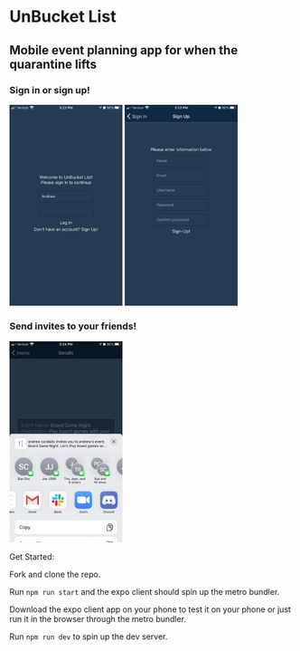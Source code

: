 # UnBucket List

## Mobile event planning app for when the quarantine lifts

### Sign in or sign up!

<img src="assets/signin.jpg" width="200">
<img src="assets/signup.jpg" width="200">

### Send invites to your friends!

<img src="assets/eventshare.jpg" width="200">

Get Started:

Fork and clone the repo.

Run `npm run start` and the expo client should spin up the metro bundler.

Download the expo client app on your phone to test it on your phone or just run it in the browser through the metro bundler.

Run `npm run dev` to spin up the dev server.
